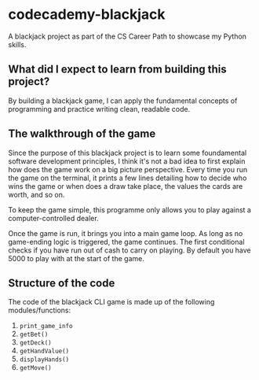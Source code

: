 # codecademy-blackjack
A blackjack project as part of the CS Career Path to showcase my Python skills.

## What did I expect to learn from building this project?
By building a blackjack game, I can apply the fundamental concepts of programming and practice writing clean, readable code.

## The walkthrough of the game
Since the purpose of this blackjack project is to learn some foundamental software development principles, I think it's not a bad idea to first explain how does the game work on a big picture perspective. Every time you run the game on the terminal, it prints a few lines detailing how to decide who wins the game or when does a draw take place, the values the cards are worth, and so on.

To keep the game simple, this programme only allows you to play against a computer-controlled dealer.

Once the game is run, it brings you into a main game loop. As long as no game-ending logic is triggered, the game continues. The first conditional checks if you have run out of cash to carry on playing. By default you have 5000 to play with at the start of the game. 

## Structure of the code
The code of the blackjack CLI game is made up of the following modules/functions:
1. `print_game_info`
2. `getBet()`
3. `getDeck()`
4. `getHandValue()`
5. `displayHands()`
6. `getMove()`